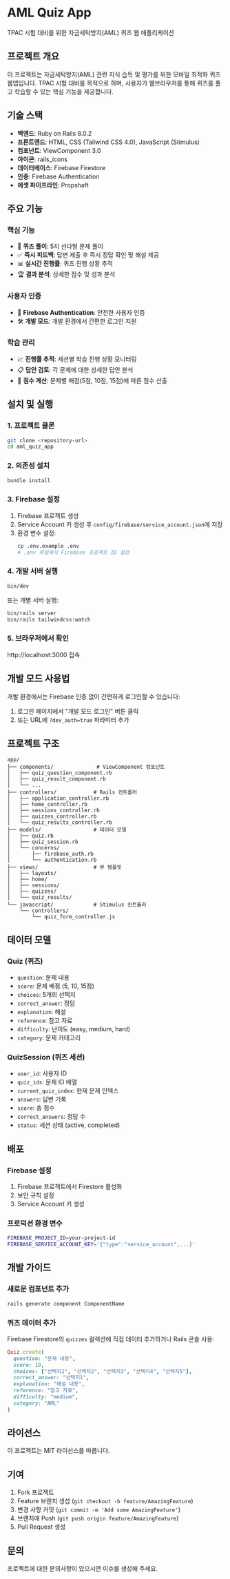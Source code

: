 # AML Quiz App

TPAC 시험 대비를 위한 자금세탁방지(AML) 퀴즈 웹 애플리케이션

## 프로젝트 개요

이 프로젝트는 자금세탁방지(AML) 관련 지식 습득 및 평가를 위한 모바일 최적화 퀴즈 웹앱입니다. TPAC 시험 대비를 목적으로 하며, 사용자가 웹브라우저를 통해 퀴즈를 풀고 학습할 수 있는 핵심 기능을 제공합니다.

## 기술 스택

- **백엔드**: Ruby on Rails 8.0.2
- **프론트엔드**: HTML, CSS (Tailwind CSS 4.0), JavaScript (Stimulus)
- **컴포넌트**: ViewComponent 3.0
- **아이콘**: rails_icons
- **데이터베이스**: Firebase Firestore
- **인증**: Firebase Authentication
- **에셋 파이프라인**: Propshaft

## 주요 기능

### 핵심 기능
- 📝 **퀴즈 풀이**: 5지 선다형 문제 풀이
- ✅ **즉시 피드백**: 답변 제출 후 즉시 정답 확인 및 해설 제공
- 📊 **실시간 진행률**: 퀴즈 진행 상황 추적
- 🏆 **결과 분석**: 상세한 점수 및 성과 분석

### 사용자 인증
- 🔐 **Firebase Authentication**: 안전한 사용자 인증
- 🛠️ **개발 모드**: 개발 환경에서 간편한 로그인 지원

### 학습 관리
- 📈 **진행률 추적**: 세션별 학습 진행 상황 모니터링
- 📋 **답안 검토**: 각 문제에 대한 상세한 답안 분석
- 💯 **점수 계산**: 문제별 배점(5점, 10점, 15점)에 따른 점수 산출

## 설치 및 실행

### 1. 프로젝트 클론
```bash
git clone <repository-url>
cd aml_quiz_app
```

### 2. 의존성 설치
```bash
bundle install
```

### 3. Firebase 설정
1. Firebase 프로젝트 생성
2. Service Account 키 생성 후 `config/firebase/service_account.json`에 저장
3. 환경 변수 설정:
   ```bash
   cp .env.example .env
   # .env 파일에서 Firebase 프로젝트 ID 설정
   ```

### 4. 개발 서버 실행
```bash
bin/dev
```

또는 개별 서버 실행:
```bash
bin/rails server
bin/rails tailwindcss:watch
```

### 5. 브라우저에서 확인
http://localhost:3000 접속

## 개발 모드 사용법

개발 환경에서는 Firebase 인증 없이 간편하게 로그인할 수 있습니다:

1. 로그인 페이지에서 "개발 모드 로그인" 버튼 클릭
2. 또는 URL에 `?dev_auth=true` 파라미터 추가

## 프로젝트 구조

```
app/
├── components/              # ViewComponent 컴포넌트
│   ├── quiz_question_component.rb
│   ├── quiz_result_component.rb
│   └── ...
├── controllers/            # Rails 컨트롤러
│   ├── application_controller.rb
│   ├── home_controller.rb
│   ├── sessions_controller.rb
│   ├── quizzes_controller.rb
│   └── quiz_results_controller.rb
├── models/                 # 데이터 모델
│   ├── quiz.rb
│   ├── quiz_session.rb
│   └── concerns/
│       ├── firebase_auth.rb
│       └── authentication.rb
├── views/                  # 뷰 템플릿
│   ├── layouts/
│   ├── home/
│   ├── sessions/
│   ├── quizzes/
│   └── quiz_results/
└── javascript/             # Stimulus 컨트롤러
    └── controllers/
        └── quiz_form_controller.js
```

## 데이터 모델

### Quiz (퀴즈)
- `question`: 문제 내용
- `score`: 문제 배점 (5, 10, 15점)
- `choices`: 5개의 선택지
- `correct_answer`: 정답
- `explanation`: 해설
- `reference`: 참고 자료
- `difficulty`: 난이도 (easy, medium, hard)
- `category`: 문제 카테고리

### QuizSession (퀴즈 세션)
- `user_id`: 사용자 ID
- `quiz_ids`: 문제 ID 배열
- `current_quiz_index`: 현재 문제 인덱스
- `answers`: 답변 기록
- `score`: 총 점수
- `correct_answers`: 정답 수
- `status`: 세션 상태 (active, completed)

## 배포

### Firebase 설정
1. Firebase 프로젝트에서 Firestore 활성화
2. 보안 규칙 설정
3. Service Account 키 생성

### 프로덕션 환경 변수
```bash
FIREBASE_PROJECT_ID=your-project-id
FIREBASE_SERVICE_ACCOUNT_KEY='{"type":"service_account",...}'
```

## 개발 가이드

### 새로운 컴포넌트 추가
```bash
rails generate component ComponentName
```

### 퀴즈 데이터 추가
Firebase Firestore의 `quizzes` 컬렉션에 직접 데이터 추가하거나 Rails 콘솔 사용:

```ruby
Quiz.create(
  question: "문제 내용",
  score: 10,
  choices: ["선택지1", "선택지2", "선택지3", "선택지4", "선택지5"],
  correct_answer: "선택지1",
  explanation: "해설 내용",
  reference: "참고 자료",
  difficulty: "medium",
  category: "AML"
)
```

## 라이선스

이 프로젝트는 MIT 라이선스를 따릅니다.

## 기여

1. Fork 프로젝트
2. Feature 브랜치 생성 (`git checkout -b feature/AmazingFeature`)
3. 변경 사항 커밋 (`git commit -m 'Add some AmazingFeature'`)
4. 브랜치에 Push (`git push origin feature/AmazingFeature`)
5. Pull Request 생성

## 문의

프로젝트에 대한 문의사항이 있으시면 이슈를 생성해 주세요.
